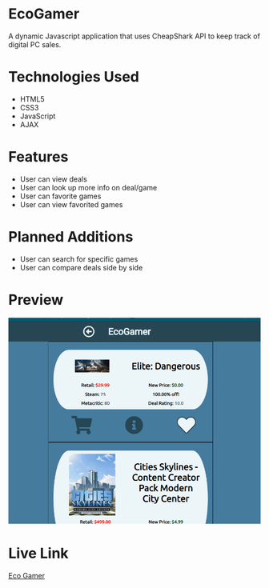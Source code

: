 # EcoGamer

A dynamic Javascript application that uses CheapShark API to keep track of digital PC sales.

# Technologies Used

* HTML5
* CSS3
* JavaScript
* AJAX

# Features

* User can view deals
* User can look up more info on deal/game
* User can favorite games
* User can view favorited games

# Planned Additions
* User can search for specific games
* User can compare deals side by side

# Preview
![preview](https://github.com/DeanVo/ajax-project/blob/master/img/ajax-project.gif)


# Live Link
[Eco Gamer](deanvo.github.io/ajax-project/)
